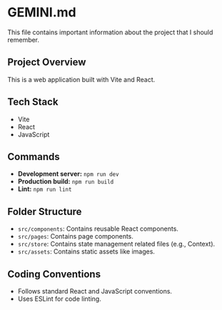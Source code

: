 # GEMINI.md

This file contains important information about the project that I should remember.

## Project Overview

This is a web application built with Vite and React.

## Tech Stack

*   Vite
*   React
*   JavaScript

## Commands

*   **Development server:** `npm run dev`
*   **Production build:** `npm run build`
*   **Lint:** `npm run lint`

## Folder Structure

*   `src/components`: Contains reusable React components.
*   `src/pages`: Contains page components.
*   `src/store`: Contains state management related files (e.g., Context).
*   `src/assets`: Contains static assets like images.

## Coding Conventions

*   Follows standard React and JavaScript conventions.
*   Uses ESLint for code linting.
